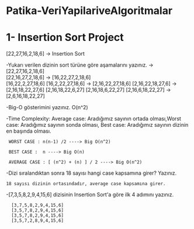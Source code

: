 # Patika-VeriYapilariveAlgoritmalar

 # 1- Insertion Sort Project
 
 [22,27,16,2,18,6] -> Insertion Sort

-Yukarı verilen dizinin sort türüne göre aşamalarını yazınız.
   -> [22,27,16,2,18,6]   
      [22,16,27,2,18,6]
   -> [16,22,27,2,18,6]   
      [16,22,2,27,18,6]
      [16,2,22,27,18,6]
   -> [2,16,22,27,18,6] 
      [2,16,22,18,27,6]
   -> [2,16,18,22,27,6] 
      [2,16,18,22,6,27]
      [2,16,18,6,22,27]
      [2,16,6,18,22,27]
   -> [2,6,16,18,22,27] 
      
      
-Big-O gösterimini yazınız.
      O(n^2)
      
-Time Complexity: Average case: Aradığımız sayının ortada olması,Worst case: Aradığımız sayının sonda olması, Best case: Aradığımız sayının dizinin en       başında olması.
     
     WORST CASE : n(n-1) /2 ----> Big O(n^2)
     
     BEST CASE :  n ----> Big O(n)
     
     AVERAGE CASE : [ (n^2) + (n) ] / 2 ----> Big O(n^2)
     
-Dizi sıralandıktan sonra 18 sayısı hangi case kapsamına girer? Yazınız.

    18 sayısı dizinin ortasındadır, average case kapsamına girer.
    
-[7,3,5,8,2,9,4,15,6] dizisinin Insertion Sort'a göre ilk 4 adımını yazınız.
      
      [3,7,5,8,2,9,4,15,6]
      [3,5,7,8,2,9,4,15,6]
      [3,5,7,8,2,9,4,15,6]
      [3,5,7,2,8,9,4,15,6]
